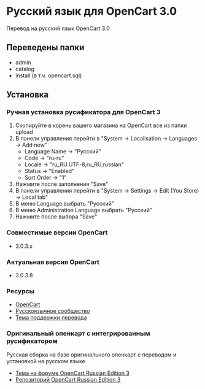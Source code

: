 # Русский язык для OpenCart 3.0

Перевод на русский язык OpenCart 3.0

## Переведены папки

* admin
* catalog
* install (в т.ч. opencart.sql)

## Установка

### Ручная установка русификатора для OpenCart 3

1. Скопируйте в корень вашего магазина на OpenCart все из папки upload
2. В панели управления перейти в "System -> Localisation -> Languages -> Add new"
    * Language Name -> "Русский"
    * Code -> "ru-ru"
    * Locale -> "ru_RU.UTF-8,ru_RU,russian"
    * Status -> "Enabled"
    * Sort Order -> "1"
3. Нажмите после заполнения "Save"
4. В панели управления перейти в "System -> Settings -> Edit (You Store) -> Local tab"
5. В меню Language выбрать "Русский"
6. В меню Administration Language выбрать "Русский"
7. Нажмите после выбора "Save"

### Совместимые версии OpenCart

* 3.0.3.x

### Актуальная версия OpenCart

* 3.0.3.8

### Ресурсы

* [OpenCart](https://opencart.com/)
* [Русскоязычное сообщество](https://forum.opencart.name/)
* [Тема поддержки перевода](https://forum.opencart.name/resources/Русский-язык-для-opencart-3-0.9/)

### Оригинальный опенкарт с интегрированным русификатором

Русская сборка на базе оригинального опенкарт с переводом и установкой на русском языке

* [Тема на форуме OpenCart Russian Edition 3](https://forum.opencart.name/resources/opencart-russian-edition.13/)
* [Репозиторий OpenCart Russian Edition 3](https://github.com/ruOpenCart/opencart-russian-edition/releases)
